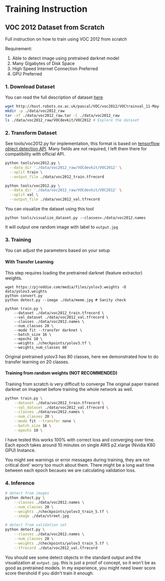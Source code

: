 # Training Instruction

## VOC 2012 Dataset from Scratch

Full instruction on how to train using VOC 2012 from scratch

Requirement:
  1. Able to detect image using pretrained darknet model
  2. Many Gigabytes of Disk Space
  3. High Speed Internet Connection Preferred
  4. GPU Preferred


### 1. Download Dataset

You can read the full description of dataset [here](http://host.robots.ox.ac.uk/pascal/VOC/)
```bash
wget http://host.robots.ox.ac.uk/pascal/VOC/voc2012/VOCtrainval_11-May-2012.tar -O ./data/voc2012_raw.tar
mkdir -p ./data/voc2012_raw
tar -xf ./data/voc2012_raw.tar -C ./data/voc2012_raw
ls ./data/voc2012_raw/VOCdevkit/VOC2012 # Explore the dataset
```

### 2. Transform Dataset

See tools/voc2012.py for implementation, this format is based on [tensorflow object detection API](https://github.com/tensorflow/models/tree/master/research/object_detection). Many fields 
are not required, I left them there for compatibility with official API.

```bash
python tools/voc2012.py \
  --data_dir './data/voc2012_raw/VOCdevkit/VOC2012' \
  --split train \
  --output_file ./data/voc2012_train.tfrecord

python tools/voc2012.py \
  --data_dir './data/voc2012_raw/VOCdevkit/VOC2012' \
  --split val \
  --output_file ./data/voc2012_val.tfrecord
```

You can visualize the dataset using this tool
```
python tools/visualize_dataset.py --classes=./data/voc2012.names
```

It will output one random image with label to `output.jpg`

### 3. Training

You can adjust the parameters based on your setup

#### With Transfer Learning

This step requires loading the pretrained darknet (feature extractor) weights.
```
wget https://pjreddie.com/media/files/yolov3.weights -O data/yolov3.weights
python convert.py
python detect.py --image ./data/meme.jpg # Sanity check

python train.py \
	--dataset ./data/voc2012_train.tfrecord \
	--val_dataset ./data/voc2012_val.tfrecord \
	--classes ./data/voc2012.names \
	--num_classes 20 \
	--mode fit --transfer darknet \
	--batch_size 16 \
	--epochs 10 \
	--weights ./checkpoints/yolov3.tf \
	--weights_num_classes 80 
```

Original pretrained yolov3 has 80 classes, here we demonstrated how to
do transfer learning on 20 classes.

#### Training from random weights (NOT RECOMMENDED)
Training from scratch is very difficult to converge
The original paper trained darknet 
on imagenet before training the whole network as well.

```bash
python train.py \
	--dataset ./data/voc2012_train.tfrecord \
	--val_dataset ./data/voc2012_val.tfrecord \
	--classes ./data/voc2012.names \
	--num_classes 20 \
	--mode fit --transfer none \
	--batch_size 16 \
	--epochs 10 \
```

I have tested this works 100% with correct loss and converging over time.
Each epoch takes around 10 minutes on single AWS p2.xlarge (Nvidia K80 GPU) Instance.

You might see warnings or error messages during training, they are not critical dont' worry too much about them.
There might be a long wait time between each epoch becaues we are calculating validation loss.

### 4. Inference

```bash
# detect from images
python detect.py \
	--classes ./data/voc2012.names \
	--num_classes 20 \
	--weights ./checkpoints/yolov3_train_5.tf \
	--image ./data/street.jpg

# detect from validation set
python detect.py \
	--classes ./data/voc2012.names \
	--num_classes 20 \
	--weights ./checkpoints/yolov3_train_5.tf \
	--tfrecord ./data/voc2012_val.tfrecord
```

You should see some detect objects in the standard output and the visualization at `output.jpg`.
this is just a proof of concept, so it won't be as good as pretrained models.
In my experience, you might need lower score score thershold if you didn't train it enough.

